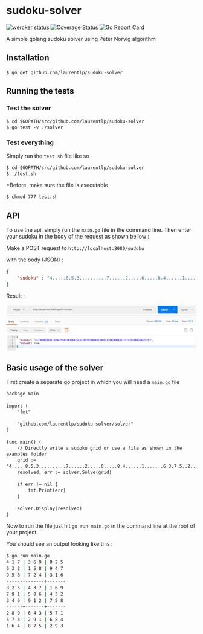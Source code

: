 # sudoku-solver

[![wercker status](https://app.wercker.com/status/3ee8307fdb3876b6c0f7a504caf5daef/s/master "wercker status")](https://app.wercker.com/project/byKey/3ee8307fdb3876b6c0f7a504caf5daef)
[![Coverage Status](https://coveralls.io/repos/github/laurentlp/sudoku-solver/badge.svg)](https://coveralls.io/github/laurentlp/sudoku-solver)
[![Go Report Card](https://goreportcard.com/badge/github.com/laurentlp/sudoku-solver)](https://goreportcard.com/report/github.com/laurentlp/sudoku-solver)

A simple golang sudoku solver using Peter Norvig algorithm

## Installation

```shell
$ go get github.com/laurentlp/sudoku-solver
```

## Running the tests

### Test the solver

```shell
$ cd $GOPATH/src/github.com/laurentlp/sudoku-solver
$ go test -v ./solver
```

### Test everything

Simply run the `test.sh` file like so

```shell
$ cd $GOPATH/src/github.com/laurentlp/sudoku-solver
$ ./test.sh
```

*Before, make sure the file is executable

```bash
$ chmod 777 test.sh
```

## API

To use the api, simply run the `main.go` file in the command line.
Then enter your sudoku in the body of the request as shown bellow :

Make a POST request to `http://localhost:8080/sudoku`

with the body (JSON) :

```json
{
    "sudoku" : "4.....8.5.3..........7......2.....6.....8.4......1.......6.3.7.5..2.....1.4......"
}
```

Result :

![solved.jpg from the examples folder](https://raw.githubusercontent.com/laurentlp/sudoku-solver/master/examples/solved.jpeg)

## Basic usage of the solver

First create a separate go project in which you will need a `main.go` file

```golang
package main

import (
    "fmt"

    "github.com/laurentlp/sudoku-solver/solver"
)

func main() {
    // Directly write a sudoku grid or use a file as shown in the examples folder
    grid := "4.....8.5.3..........7......2.....6.....8.4......1.......6.3.7.5..2.....1.4......"
    resolved, err := solver.Solve(grid)

    if err != nil {
        fmt.Print(err)
    }

    solver.Display(resolved)
}
```

Now to run the file just hit `go run main.go` in the command line at the root of your project.

You should see an output looking like this :

```bash
$ go run main.go
4 1 7 | 3 6 9 | 8 2 5
6 3 2 | 1 5 8 | 9 4 7
9 5 8 | 7 2 4 | 3 1 6
------+-------+-------
8 2 5 | 4 3 7 | 1 6 9
7 9 1 | 5 8 6 | 4 3 2
3 4 6 | 9 1 2 | 7 5 8
------+-------+-------
2 8 9 | 6 4 3 | 5 7 1
5 7 3 | 2 9 1 | 6 8 4
1 6 4 | 8 7 5 | 2 9 3
```